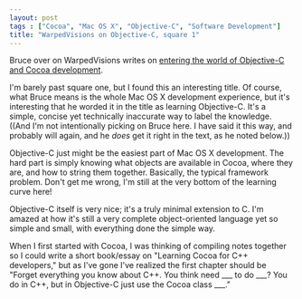 ```yaml
---
layout: post
tags : ["Cocoa", "Mac OS X", "Objective-C", "Software Development"]
title: "WarpedVisions on Objective-C, square 1"
---
```

Bruce over on WarpedVisions writes on <a href="http://warpedvisions.org/2008/08/24/objective-c-square-1/"> entering the world of Objective-C and Cocoa development</a>.

<!--more-->

I'm barely past square one, but I found this an interesting title. Of course, what Bruce means is the whole Mac OS X development experience, but it's interesting that he worded it in the title as learning Objective-C. It's a simple, concise yet technically inaccurate way to label the knowledge. ((And I'm not intentionally picking on Bruce here. I have said it this way, and probably will again, and he <em>does</em> get it right in the text, as he noted below.))



Objective-C just might be the easiest part of Mac OS X development. The hard part is simply knowing what objects are available in Cocoa, where they are, and how to string them together. Basically, the typical framework problem. Don't get me wrong, I'm still at the very bottom of the learning curve here!



Objective-C itself is very nice; it's a truly minimal extension to C. I'm amazed at how it's still a very complete object-oriented language yet so simple and small, with everything done the simple way.



When I first started with Cocoa, I was thinking of compiling notes together so I could write a short book/essay on "Learning Cocoa for C++ developers," but as I've gone I've realized the first chapter should be "Forget everything you know about C++. You think need ___ to do ___? You do in C++, but in Objective-C just use the Cocoa class ___."